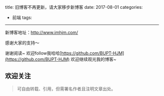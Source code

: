 title: 旧博客不再更新，请大家移步新博客
date: 2017-08-01
categories:
  - 前端
tags:
---

新博客地址：http://www.imhjm.com/
<!--more-->

感谢大家的支持～

谢谢阅读~
欢迎follow我哈哈[https://github.com/BUPT-HJM](https://github.com/BUPT-HJM)
欢迎继续观光我的博客~

**欢迎关注**
<img src="http://7xp9v5.com1.z0.glb.clouddn.com/qrcode_for_gh_f4166e610ee5_344.jpg" alt="">
---

>可自由转载、引用，但需署名作者且注明文章出处。